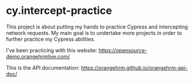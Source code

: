 # cy.intercept-practice
This project is about putting my hands to practice Cypress and intercepting network requests. My main goal is to undertake more projects in order to further practice my Cypress abilities.

I've been practicing with this website: https://opensource-demo.orangehrmlive.com/

This is the API documentation: https://orangehrm.github.io/orangehrm-api-doc/
